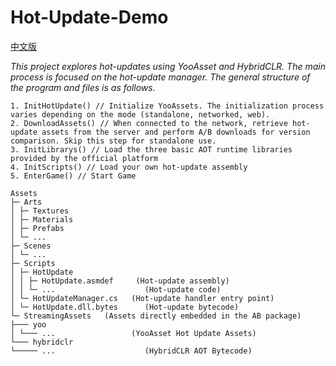 # Hot-Update-Demo

[中文版](README_zh.md)

*This project explores hot-updates using YooAsset and HybridCLR. The main process is focused on the hot-update manager. The general structure of the program and files is as follows.*

```
1. InitHotUpdate() // Initialize YooAssets. The initialization process varies depending on the mode (standalone, networked, web).
2. DownloadAssets() // When connected to the network, retrieve hot-update assets from the server and perform A/B downloads for version comparison. Skip this step for standalone use.
3. InitLibrarys() // Load the three basic AOT runtime libraries provided by the official platform
4. InitScripts() // Load your own hot-update assembly
5. EnterGame() // Start Game

Assets
├─ Arts
│ ├─ Textures
│ ├─ Materials
│ ├─ Prefabs
│ └─ ...
├─ Scenes
│ └─ ...
├─ Scripts
│ ├─ HotUpdate
│ │ ├─ HotUpdate.asmdef     (Hot-update assembly)
│ │ └─ ...                    (Hot-update code)
│ └─ HotUpdateManager.cs   (Hot-update handler entry point)
│ └─ HotUpdate.dll.bytes      (Hot-update bytecode)
└─ StreamingAssets   (Assets directly embedded in the AB package)
├─── yoo                  
│ └─── ...                 (YooAsset Hot Update Assets)
└─── hybridclr
└───── ...                    (HybridCLR AOT Bytecode)
```

